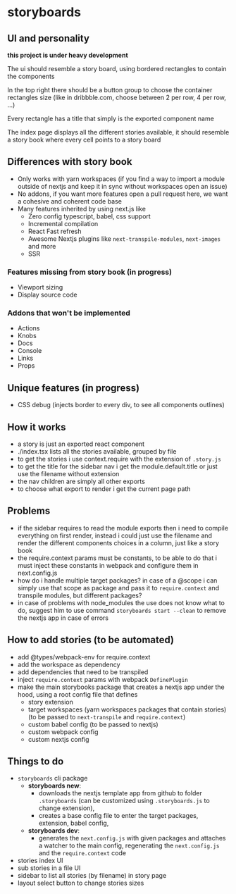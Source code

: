 # storyboards

## UI and personality

**this project is under heavy development**

The ui should resemble a story board, using bordered rectangles to contain the components

In the top right there should be a button group to choose the container rectangles size (like in dribbble.com, choose between 2 per row, 4 per row, ...)

Every rectangle has a title that simply is the exported component name

The index page displays all the different stories available, it should resemble a story book where every cell points to a story board

## Differences with story book

-   Only works with yarn workspaces (if you find a way to import a module outside of nextjs and keep it in sync without workspaces open an issue)
-   No addons, if you want more features open a pull request here, we want a cohesive and coherent code base
-   Many features inherited by using next.js like
    -   Zero config typescript, babel, css support
    -   Incremental compilation
    -   React Fast refresh
    -   Awesome Nextjs plugins like `next-transpile-modules`, `next-images` and more
    -   SSR

### Features missing from story book (in progress)

-   Viewport sizing
-   Display source code

### Addons that won't be implemented

-   Actions
-   Knobs
-   Docs
-   Console
-   Links
-   Props

## Unique features (in progress)

-   CSS debug (injects border to every div, to see all components outlines)

## How it works

-   a story is just an exported react component
-   ./index.tsx lists all the stories available, grouped by file
-   to get the stories i use context.require with the extension of `.story.js`
-   to get the title for the sidebar nav i get the module.default.title or just use the filename without extension
-   the nav children are simply all other exports
-   to choose what export to render i get the current page path

## Problems

-   if the sidebar requires to read the module exports then i need to compile everything on first render, instead i could just use the filename and render the different components choices in a column, just like a story book
-   the require.context params must be constants, to be able to do that i must inject these constants in webpack and configure them in next.config.js
-   how do i handle multiple target packages? in case of a @scope i can simply use that scope as package and pass it to `require.context` and transpile modules, but different packages?
-   in case of problems with node_modules the use does not know what to do, suggest him to use command `storyboards start --clean` to remove the nextjs app in case of errors

## How to add stories (to be automated)

-   add @types/webpack-env for require.context
-   add the workspace as dependency
-   add dependencies that need to be transpiled
-   inject `require.context` params with webpack `DefinePlugin`
-   make the main storybooks package that creates a nextjs app under the hood, using a root config file that defines
    -   story extension
    -   target workspaces (yarn workspaces packages that contain stories) (to be passed to `next-transpile` and `require.context`)
    -   custom babel config (to be passed to nextjs)
    -   custom webpack config
    -   custom nextjs config

## Things to do

-   `storyboards` cli package
    -   **storyboards new**: 
        - downloads the nextjs template app from github to folder `.storyboards` (can be customized using `.storyboards.js` to change extension), 
        - creates a base config file to enter the target packages, extension, babel config, 
    - **storyboards dev**: 
        - generates the `next.config.js` with given packages and attaches a watcher to the main config, regenerating the `next.config.js` and the `require.context` code
-   stories index UI
-   sub stories in a file UI
-   sidebar to list all stories (by filename) in story page
-   layout select button to change stories sizes
